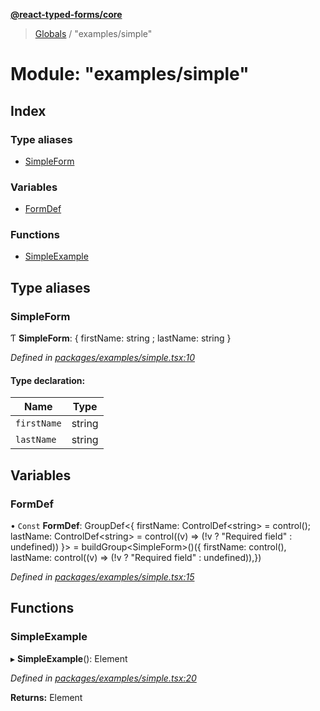 **[@react-typed-forms/core](../README.md)**

> [Globals](../globals.md) / "examples/simple"

# Module: "examples/simple"

## Index

### Type aliases

* [SimpleForm](_examples_simple_.md#simpleform)

### Variables

* [FormDef](_examples_simple_.md#formdef)

### Functions

* [SimpleExample](_examples_simple_.md#simpleexample)

## Type aliases

### SimpleForm

Ƭ  **SimpleForm**: { firstName: string ; lastName: string  }

*Defined in [packages/examples/simple.tsx:10](https://github.com/doolse/react-typed-form/blob/2a3f260/packages/examples/simple.tsx#L10)*

#### Type declaration:

Name | Type |
------ | ------ |
`firstName` | string |
`lastName` | string |

## Variables

### FormDef

• `Const` **FormDef**: GroupDef<{ firstName: ControlDef<string\> = control(); lastName: ControlDef<string\> = control((v) =\> (!v ? "Required field" : undefined)) }\> = buildGroup<SimpleForm\>()({ firstName: control(), lastName: control((v) =\> (!v ? "Required field" : undefined)),})

*Defined in [packages/examples/simple.tsx:15](https://github.com/doolse/react-typed-form/blob/2a3f260/packages/examples/simple.tsx#L15)*

## Functions

### SimpleExample

▸ **SimpleExample**(): Element

*Defined in [packages/examples/simple.tsx:20](https://github.com/doolse/react-typed-form/blob/2a3f260/packages/examples/simple.tsx#L20)*

**Returns:** Element
